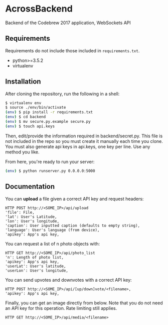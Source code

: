 # AcrossBackend
Backend of the Codebrew 2017 application, WebSockets API

## Requirements

Requirements do not include those included in `requirements.txt`.

- python>=3.5.2
- virtualenv

## Installation

After cloning the repository, run the following in a shell:

```sh
$ virtualenv env
$ source ./env/bin/activate
(env) $ pip install -r requirements.txt
(env) $ cd backend
(env) $ mv secure.py.example secure.py
(env) $ touch api.keys
```

Then, edit/provide the information required in backend/secret.py. This file is not included in the repo so you must create it manually each time you clone. You must also generate api keys in api.keys, one key per line. Use any method you like.

From here, you're ready to run your server:

```sh
(env) $ python runserver.py 0.0.0.0:5000
```

## Documentation

You can **upload** a file given a correct API key and request headers:

```
HTTP POST http://<SOME_IP>/api/upload
'file': File,
'lat': User's Latitude,
'lon': User's longitude,
'caption': User inputted caption (defaults to empty string),
'language': User's language (from device),
'apikey': App's api key,
```

You can request a list of n photo objects with:

```
HTTP GET http://<SOME_IP>/api/photo_list
'n': Length of photo list,
'apikey': App's api key,
'userLat': User's latitude,
'userLon': User's longitude,
```

You can send upvotes and downvotes with a correct API key:

```
HTTP POST http://<SOME_IP>/api/[up/down]vote/<filename>,
'apikey': App's api key,
```

Finally, you can get an image directly from below. Note that you do not need an API key for this operation. Rate limiting still applies.

```
HTTP GET http://<SOME_IP>/api/media/<filename>
```
